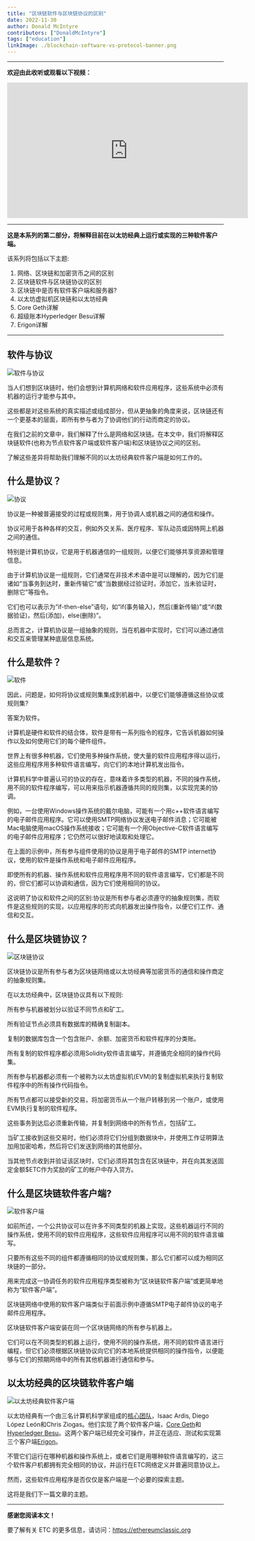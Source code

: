 ```yaml
---
title: "区块链软件与区块链协议的区别"
date: 2022-11-30
author: Donald McIntyre
contributors: ["DonaldMcIntyre"]
tags: ["education"]
linkImage: ./blockchain-software-vs-protocol-banner.png
---
```


---
**欢迎由此收听或观看以下视频：**

<iframe width="560" height="315" src="https://www.youtube.com/embed/xLYGn_x3CSo" title="YouTube video player" frameborder="0" allow="accelerometer; autoplay; clipboard-write; encrypted-media; gyroscope; picture-in-picture" allowfullscreen></iframe>

---

**这是本系列的第二部分，将解释目前在以太坊经典上运行或实现的三种软件客户端。**

该系列将包括以下主题:

1. 网络、区块链和加密货币之间的区别
2. 区块链软件与区块链协议的区别
3. 区块链中是否有软件客户端和服务器?
4. 以太坊虚拟机区块链和以太坊经典
5. Core Geth详解
6. 超级账本Hyperledger Besu详解
7. Erigon详解

---

## 软件与协议

![软件与协议](./blockchain-software-vs-protocol-banner.png)

当人们想到区块链时，他们会想到计算机网络和软件应用程序，这些系统中必须有机器的运行才能参与其中。

这些都是对这些系统的真实描述或组成部分，但从更抽象的角度来说，区块链还有一个更基本的层面，即所有参与者为了协调他们的行动而商定的协议。

在我们之前的文章中，我们解释了什么是网络和区块链。在本文中，我们将解释区块链软件(也称为节点软件客户端或软件客户端)和区块链协议之间的区别。

了解这些差异将帮助我们理解不同的以太坊经典软件客户端是如何工作的。

## 什么是协议？

![协议](./if-then-else-protocols.png)

协议是一种被普遍接受的过程或规则集，用于协调人或机器之间的通信和操作。

协议可用于各种各样的交互，例如外交关系、医疗程序、军队动员或因特网上机器之间的通信。

特别是计算机协议，它是用于机器通信的一组规则，以便它们能够共享资源和管理信息。

由于计算机协议是一组规则，它们通常在非技术术语中是可以理解的，因为它们是诸如“当事务到达时，重新传输它”或“当数据经过验证时，添加它，当未验证时，删除它”等指令。

它们也可以表示为“if-then-else”语句，如“if(事务输入)，然后(重新传输)”或“if(数据验证)，然后(添加)，else(删除)”。

总而言之，计算机协议是一组抽象的规则，当在机器中实现时，它们可以通过通信和交互来管理某种底层信息系统。

## 什么是软件？

![软件](./software-applications.png)

因此，问题是，如何将协议或规则集集成到机器中，以便它们能够遵循这些协议或规则集?

答案为软件。

计算机是硬件和软件的结合体，软件是带有一系列指令的程序，它告诉机器如何操作以及如何使用它们的每个硬件组件。

世界上有很多种机器，它们使用多种操作系统，使大量的软件应用程序得以运行，这些应用程序用多种软件语言编写，向它们的本地计算机发出指令。

计算机科学中普遍认可的协议的存在，意味着许多类型的机器，不同的操作系统，用不同的软件程序编写，可以用来指示机器遵循共同的规则集，以实现完美的协调。

例如，一台使用Windows操作系统的戴尔电脑，可能有一个用c++软件语言编写的电子邮件应用程序。它可以使用SMTP网络协议发送电子邮件消息；它可能被Mac电脑使用macOS操作系统接收；它可能有一个用Objective-C软件语言编写的电子邮件应用程序；它仍然可以很好地读取和处理它。

在上面的示例中，所有参与组件使用的协议是用于电子邮件的SMTP internet协议，使用的软件是操作系统和电子邮件应用程序。

即使所有的机器、操作系统和软件应用程序用不同的软件语言编写，它们都是不同的，但它们都可以协调和通信，因为它们使用相同的协议。

这说明了协议和软件之间的区别:协议是所有参与者必须遵守的抽象规则集，而软件是这些规则的实现，以应用程序的形式向机器发出操作指令，以便它们工作、通信和交互。

## 什么是区块链协议？

![区块链协议](./ethereum-classic-blockchain-protocol.png)

区块链协议是所有参与者为区块链网络或以太坊经典等加密货币的通信和操作商定的抽象规则集。

在以太坊经典中，区块链协议具有以下规则:

所有参与机器被划分以验证不同节点和矿工。

所有验证节点必须具有数据库的精确复制副本。

复制的数据库包含一个包含账户、余额、加密货币和软件程序的分类账。

所有复制的软件程序都必须用Solidity软件语言编写，并遵循完全相同的操作代码集。

所有参与机器都必须有一个被称为以太坊虚拟机(EVM)的复制虚拟机来执行复制软件程序中的所有操作代码指令。

所有节点都可以接受新的交易，将加密货币从一个账户转移到另一个账户，或使用EVM执行复制的软件程序。

这些事务到达后必须重新传输，并复制到网络中的所有节点，包括矿工。

当矿工接收到这些交易时，他们必须将它们分组到数据块中，并使用工作证明算法加用加密哈希，然后将它们发送到网络的其他部分。

当其他节点收到并验证该区块时，它们必须将其包含在区块链中，并在向其发送固定金额$ETC作为奖励的矿工的帐户中存入贷方。

## 什么是区块链软件客户端?

![软件客户端](./protocol-client-network.png)

如前所述，一个公共协议可以在许多不同类型的机器上实现，这些机器运行不同的操作系统，使用不同的软件应用程序，这些软件应用程序可以用不同的软件语言编写。

只要所有这些不同的组件都遵循相同的协议或规则集，那么它们都可以成为相同区块链的一部分。

用来完成这一协调任务的软件应用程序类型被称为“区块链软件客户端”或更简单地称为“软件客户端”。

区块链网络中使用的软件客户端类似于前面示例中遵循SMTP电子邮件协议的电子邮件应用程序。

区块链软件客户端安装在同一个区块链网络的所有参与机器上。

它们可以在不同类型的机器上运行，使用不同的操作系统，用不同的软件语言进行编程，但它们必须根据区块链协议向它们的本地系统提供相同的操作指令，以便能够与它们的预期网络中的所有其他机器进行通信和参与。

## 以太坊经典的区块链软件客户端

![以太坊经典软件客户端](./ethereum-classic-clients.png)

以太坊经典有一个由三名计算机科学家组成的[核心团队](https://etccooperative.org/people)，Isaac Ardis, Diego López León和Chris Ziogas。他们实现了两个软件客户端，[Core Geth](https://github.com/etclabscore/core-geth)和[Hyperledger Besu](https://github.com/hyperledger/besu/)。这两个客户端已经完全可操作，并正在适应、测试和实现第三个客户端[Erigon](https://github.com/ledgerwatch/erigon)。

不管它们运行在哪种机器和操作系统上，或者它们是用哪种软件语言编写的，这三个软件客户机都拥有完全相同的协议，并运行在ETC网络定义并普遍同意协议上。

然而，这些软件应用程序是否仅仅是客户端是一个必要的探索主题。

这将是我们下一篇文章的主题。

---

**感谢您阅读本文！**

要了解有关 ETC 的更多信息，请访问：https://ethereumclassic.org
